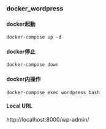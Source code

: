 ### docker_wordpress
#### docker起動
```
docker-compose up -d
```
#### docker停止
```
docker-compose down
```
#### docker内操作
```
docker-compose exec wordpress bash
```
#### Local URL
http://localhost:8000/wp-admin/
